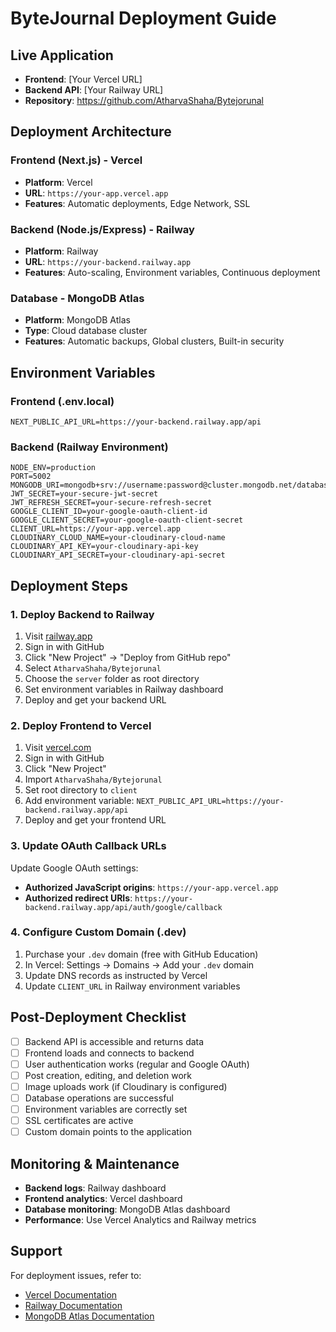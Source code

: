 # ByteJournal Deployment Guide

## Live Application
- **Frontend**: [Your Vercel URL]
- **Backend API**: [Your Railway URL]
- **Repository**: https://github.com/AtharvaShaha/Bytejorunal

## Deployment Architecture

### Frontend (Next.js) - Vercel
- **Platform**: Vercel
- **URL**: `https://your-app.vercel.app`
- **Features**: Automatic deployments, Edge Network, SSL

### Backend (Node.js/Express) - Railway
- **Platform**: Railway
- **URL**: `https://your-backend.railway.app`
- **Features**: Auto-scaling, Environment variables, Continuous deployment

### Database - MongoDB Atlas
- **Platform**: MongoDB Atlas
- **Type**: Cloud database cluster
- **Features**: Automatic backups, Global clusters, Built-in security

## Environment Variables

### Frontend (.env.local)
```
NEXT_PUBLIC_API_URL=https://your-backend.railway.app/api
```

### Backend (Railway Environment)
```
NODE_ENV=production
PORT=5002
MONGODB_URI=mongodb+srv://username:password@cluster.mongodb.net/database
JWT_SECRET=your-secure-jwt-secret
JWT_REFRESH_SECRET=your-secure-refresh-secret
GOOGLE_CLIENT_ID=your-google-oauth-client-id
GOOGLE_CLIENT_SECRET=your-google-oauth-client-secret
CLIENT_URL=https://your-app.vercel.app
CLOUDINARY_CLOUD_NAME=your-cloudinary-cloud-name
CLOUDINARY_API_KEY=your-cloudinary-api-key
CLOUDINARY_API_SECRET=your-cloudinary-api-secret
```

## Deployment Steps

### 1. Deploy Backend to Railway
1. Visit [railway.app](https://railway.app)
2. Sign in with GitHub
3. Click "New Project" → "Deploy from GitHub repo"
4. Select `AtharvaShaha/Bytejorunal`
5. Choose the `server` folder as root directory
6. Set environment variables in Railway dashboard
7. Deploy and get your backend URL

### 2. Deploy Frontend to Vercel
1. Visit [vercel.com](https://vercel.com)
2. Sign in with GitHub
3. Click "New Project"
4. Import `AtharvaShaha/Bytejorunal`
5. Set root directory to `client`
6. Add environment variable: `NEXT_PUBLIC_API_URL=https://your-backend.railway.app/api`
7. Deploy and get your frontend URL

### 3. Update OAuth Callback URLs
Update Google OAuth settings:
- **Authorized JavaScript origins**: `https://your-app.vercel.app`
- **Authorized redirect URIs**: `https://your-backend.railway.app/api/auth/google/callback`

### 4. Configure Custom Domain (.dev)
1. Purchase your `.dev` domain (free with GitHub Education)
2. In Vercel: Settings → Domains → Add your `.dev` domain
3. Update DNS records as instructed by Vercel
4. Update `CLIENT_URL` in Railway environment variables

## Post-Deployment Checklist
- [ ] Backend API is accessible and returns data
- [ ] Frontend loads and connects to backend
- [ ] User authentication works (regular and Google OAuth)
- [ ] Post creation, editing, and deletion work
- [ ] Image uploads work (if Cloudinary is configured)
- [ ] Database operations are successful
- [ ] Environment variables are correctly set
- [ ] SSL certificates are active
- [ ] Custom domain points to the application

## Monitoring & Maintenance
- **Backend logs**: Railway dashboard
- **Frontend analytics**: Vercel dashboard
- **Database monitoring**: MongoDB Atlas dashboard
- **Performance**: Use Vercel Analytics and Railway metrics

## Support
For deployment issues, refer to:
- [Vercel Documentation](https://vercel.com/docs)
- [Railway Documentation](https://docs.railway.app)
- [MongoDB Atlas Documentation](https://docs.atlas.mongodb.com)